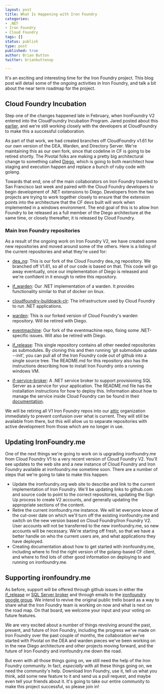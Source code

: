 ```yaml
---
layout: post
title: What Is Happening with Iron Foundry
categories:
- .NET
- Iron Foundry
- Cloud Foundry
tags: []
status: publish
type: post
published: true
author: Brian Button
twitter: brianbuttonxp

---
```


It's an exciting and interesting time for the Iron Foundry project. This blog post will detail some of the ongoing activities in Iron Foundry, and talk a bit about the near term roadmap for the project.

## Cloud Foundry Incubation ##

Step one of the changes happened late in February, when IronFoundry V2 entered into the CloudFoundry Incubation Program. Jared posted about this [earlier](/2014/02/26/Iron-Foundry-Now-in-Cloud-Foundry-Incubation-Program/), and we're still working closely with the developers at CloudFoundry to make this a successful collaboration.

As part of that work, we had created branches off CloudFoundry v1.61 for our own version of the DEA, Warden, and Directory Server. We're maintaining this as our own fork, since that codeline in CF is going to be retired shortly. The Pivotal folks are making a pretty big architectural change to something called [Diego](https://docs.google.com/file/d/0BzowTjPNRrlzeHoyeTFoUWlla2M/edit), which is going to both rearchitect how staging and execution happen and replace a bunch of ruby code with golang.

Towards that end, one of the main collaborators on Iron Foundry traveled to San Francisco last week and paired with the Cloud Foundry developers to begin development of .NET extensions to Diego. Developers from the two projects are trying to work together closely to ensure that the extension points into the architecture that the CF devs built will work when implemented in a windows environment. The end goal of this is to allow Iron Foundry to be released as a full member of the Diego architecture at the same time, or closely thereafter, it is released by Cloud Foundry.

### Main Iron Foundry repositories ###

As a result of the ongoing work on Iron Foundry V2, we have created some new repositories and moved around some of the others. Here is a listing of the current repositories and what they're used for:

* [dea_ng](https://github.com/IronFoundry/dea_ng): This is our fork of the Cloud Foundry dea_ng repository. We branched off V1.61, so all of our code is based on that. This code will go away eventually, once our implementation of Diego is released and we're confident in it enough to retire this repository.
* [if_warden](https://github.com/cloudfoundry-incubator/if_warden): Our .NET implementation of a warden. It provides functionality similar to that of docker on linux.
* [cloudfoundry-buildpack-clr](https://github.com/cloudfoundry-incubator/cloudfoundry-buildpack-clr): The infrastructure used by Cloud Foundry to run .NET applications.

* [warden](https://github.com/ironfoundry/warden): This is our forked version of Cloud Foundry's warden repository. Will be retired with Diego.
* [eventmachine](https://github.com/IronFoundry/eventmachine): Our fork of the eventmachine repo, fixing some .NET-specific issues. Will also be retired with Diego.

* [if_release](https://github.com/IronFoundry/if_release): This single repository contains all other needed repositories as submodules. By cloning this and then running 'git submodule update --init', you can pull all of the Iron Foundry code out of github into a single source tree. The README.md for this repository also has the instructions describing how to install Iron Foundry onto a running windows VM.

* [if-service-broker](https://github.com/IronFoundry/if-service-broker): A .NET service broker to support provisioning SQL Server as a service for your application. The README.md file has the installation instructions for how to deploy this. Information about how to manage the service inside Cloud Foundry can be found in their [documentation](http://docs.cloudfoundry.org/services/managing-service-brokers.html).

We will be retiring all V1 Iron Foundry repos into our [attic](https://github.com/ironfoundry-attic) organization immediately to prevent confusion over what is current. They will still be available from there, but this will allow us to separate repositories with active development from those which are no longer in use.

## Updating IronFoundry.me ##

One of the next things we're going to work on is upgrading ironfoundry.me from Cloud Foundry V1 to a very recent version of Cloud Foundry V2. You'll see updates to the web site and a new instance of Cloud Foundry and Iron Foundry available at ironfoundry.me sometime soon. There are a number of steps that we're going to take to make this happen:

+ Update the ironfoundry.org web site to describe and link to the current implementation of Iron Foundry. We'll be updating links to github.com and source code to point to the correct repositories, updating the Sign Up process to create V2 accounts, and generally updating the appropriate sections of the content.
+ Retire the current ironfoundry.me instance. We will let everyone know of the cut-over date on which we'll turn off the existing ironfoundry.me and switch on the new version based on Cloud Foundry/Iron Foundry V2. User accounts will not be transferred to the new ironfoundry.me, so new accounts will be necessary. We're starting off fresh, so that we have a better handle on who the current users are, and what applications they have deployed.
+ Creating documentation about how to get started with ironfoundry.me, including where to find the right version of the golang-based CF client, and where to find lots of other good information on deploying to and running on ironfoundry.me.

## Supporting ironfoundry.me ##

As before, support will be offered through github issues in either the [if_release](https://github.com/ironfoundry/if_release) or [SQL Server broker](https://github.com/IronFoundry/if-service-broker) and through emails to the [ironfoundry google group](https://groups.google.com/forum/#!forum/ironfoundry). We intend to revive the original public trello board as a way to share what the Iron Foundry team is working on now and what is next on the road map. On that board, we welcome your input and your voting on future features.

We are very excited about a number of things revolving around the past, present, and future of Iron Foundry, including the progress we've made on Iron Foundry over the past couple of months, the collaboration we've started with Pivotal on the DEA and warden pieces we've been working on in the new Diego architecture and other projects moving forward, and the future of Iron Foundry and ironfoundry.me down the road.

But even with all those things going on, we still need the help of the Iron Foundry community. In fact, _especially_ with all these things going on, we need the community's help. Download Iron Foundry, use it, tell us what you think, add some new feature to it and send us a pull request, and maybe even tell your friends about it. It's going to take our entire community to make this project successful, so please join in!
